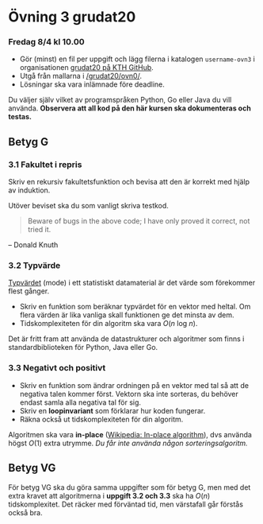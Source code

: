 # Övning 3 grudat20
### Fredag 8/4 kl 10.00

- Gör (minst) en fil per uppgift och lägg filerna i katalogen <code>username-ovn3</code> i organisationen [grudat20 på KTH GitHub](https://gits-15.sys.kth.se/grudat20).
- Utgå från mallarna i [/grudat20/ovn0/](https://github.com/yourbasic/grudat20/tree/master/ovn0).
- Lösningar ska vara inlämnade före deadline.

Du väljer själv vilket av programspråken Python, Go eller Java du vill använda.
**Observera att all kod på den här kursen ska dokumenteras och testas.**

## Betyg G

### 3.1 Fakultet i repris

Skriv en rekursiv fakultetsfunktion och bevisa att den är korrekt med hjälp av induktion.

Utöver beviset ska du som vanligt skriva testkod.

> Beware of bugs in the above code; I have only proved it correct, not tried it.

&ndash; Donald Knuth

### 3.2 Typvärde

[Typvärdet](https://sv.wikipedia.org/wiki/Typv%C3%A4rde) (mode)
i ett statistiskt datamaterial är det värde som förekommer flest gånger.

- Skriv en funktion som beräknar typvärdet för en vektor med heltal.
  Om flera värden är lika vanliga skall funktionen ge det minsta av dem.
- Tidskomplexiteten för din algoritm ska vara *O*(*n*&nbsp;log&nbsp;*n*).

Det är fritt fram att använda de datastrukturer och algoritmer
som finns i standardbiblioteken för Python, Java eller Go.

### 3.3 Negativt och positivt

- Skriv en funktion som ändrar ordningen på en vektor med tal så att de negativa talen kommer först.
  Vektorn ska inte sorteras, du behöver endast samla alla negativa tal för sig.
- Skriv en **loopinvariant** som förklarar hur koden fungerar.
- Räkna också ut tidskomplexiteten för din algoritm.

Algoritmen ska vara **in-place** ([Wikipedia: In-place algorithm](https://en.wikipedia.org/wiki/In-place_algorithm)),
dvs använda högst *O*(1) extra utrymme. *Du får inte använda någon sorteringsalgoritm.*

## Betyg VG

För betyg VG ska du göra samma uppgifter som för betyg G,
men med det extra kravet att algoritmerna i **uppgift 3.2 och 3.3** ska ha *O*(*n*) tidskomplexitet.
Det räcker med förväntad tid, men värstafall går förstås också bra.
